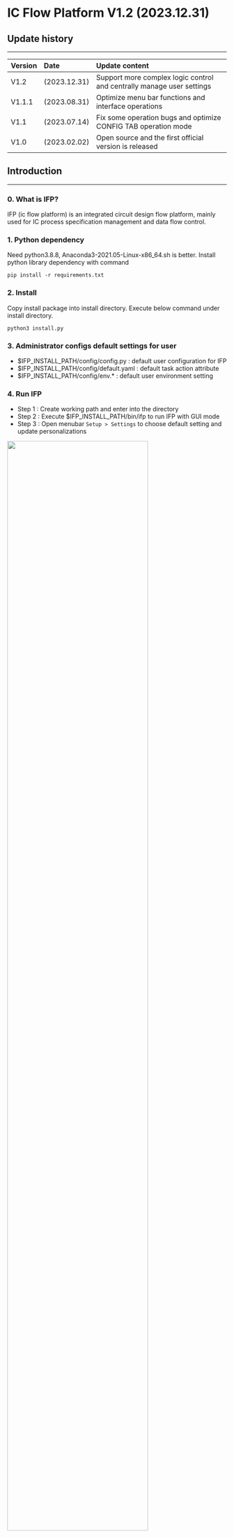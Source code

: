 # IC Flow Platform V1.2 (2023.12.31)

## Update history
***
|Version |Date            | Update content      |
| :-----------| :-----------| :-----------------  |
| V1.2   |(2023.12.31)    | Support more complex logic control and centrally manage user settings |
| V1.1.1 |(2023.08.31)    | Optimize menu bar functions and interface operations|
| V1.1   |(2023.07.14)    | Fix some operation bugs and optimize CONFIG TAB operation mode
| V1.0   |(2023.02.02)    | Open source and the first official version is released


## Introduction
***

### 0. What is IFP?

IFP (ic flow platform) is an integrated circuit design
flow platform, mainly used for IC process specification
 management and data flow control.


### 1. Python dependency
Need python3.8.8, Anaconda3-2021.05-Linux-x86_64.sh is better.
Install python library dependency with command

    pip install -r requirements.txt


### 2. Install
Copy install package into install directory.
Execute below command under install directory.

    python3 install.py


### 3. Administrator configs default settings for user
  - $IFP_INSTALL_PATH/config/config.py : default user configuration for IFP
  - $IFP_INSTALL_PATH/config/default.yaml : default task action attribute
  - $IFP_INSTALL_PATH/config/env.* : default user environment setting


### 4. Run IFP

  - Step 1 : Create working path and enter into the directory
  - Step 2 : Execute $IFP_INSTALL_PATH/bin/ifp to run IFP with GUI mode
  - Step 3 : Open menubar `Setup > Settings` to choose default setting and update personalizations
  
<img src="./data/pictures/readme/IFP_setting.png" width="80%">
  
  - Step 4 : Open menubar `Setup > Set Dependency` to define task actuating logic
  
<img src="./data/pictures/readme/IFP_set_dependency.png" width="80%">
  
  - Step 5 : Create your tasks in `CONFIG TAB` and adjust task detailed settings
  
<img src="./data/pictures/readme/IFP_config_tab.png" width="80%">
  
  - Step 6 : Execute actions and monitor the progress in `MAIN TAB`
  
<img src="./data/pictures/readme/IFP_main_tab.jpeg" width="80%">
  
  
***
More details please see ["docs/IFP_user_manual.pdf"](./docs/IFP_user_manual.pdf)

